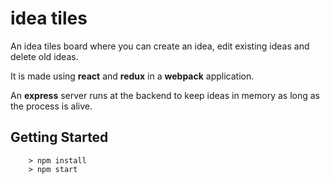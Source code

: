 # idea tiles #

An idea tiles board where you can create an idea, edit existing ideas and delete old ideas.

It is made using **react** and **redux** in a **webpack** application.

An **express** server runs at the backend to keep ideas in memory as long as the process is alive.


## Getting Started ##

```
	> npm install
	> npm start
```
